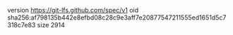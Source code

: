 version https://git-lfs.github.com/spec/v1
oid sha256:af798135b442e8efbd08c28c9e3aff7e20877547211555ed1651d5c7318c7e83
size 2914
